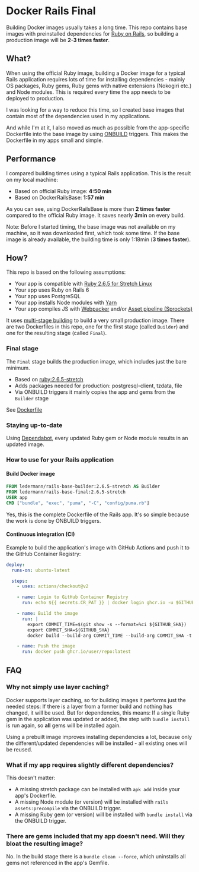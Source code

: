 # Docker Rails Final

Building Docker images usually takes a long time. This repo contains base images with preinstalled dependencies for [Ruby on Rails](https://rubyonrails.org/), so building a production image will be **2-3 times faster**.


## What?

When using the official Ruby image, building a Docker image for a typical Rails application requires lots of time for installing dependencies - mainly OS packages, Ruby gems, Ruby gems with native extensions (Nokogiri etc.) and Node modules. This is required every time the app needs to be deployed to production.

I was looking for a way to reduce this time, so I created base images that contain most of the dependencies used in my applications.

And while I'm at it, I also moved as much as possible from the app-specific Dockerfile into the base image by using [ONBUILD](https://docs.docker.com/engine/reference/builder/#onbuild) triggers. This makes the Dockerfile in my apps small and simple.


## Performance

I compared building times using a typical Rails application. This is the result on my local machine:

- Based on official Ruby image: **4:50 min**
- Based on DockerRailsBase: **1:57 min**

As you can see, using DockerRailsBase is more than **2 times faster** compared to the official Ruby image. It saves nearly **3min** on every build.

Note: Before I started timing, the base image was not available on my machine, so it was downloaded first, which took some time. If the base image is already available, the building time is only 1:18min (**3 times faster**).


## How?

This repo is based on the following assumptions:

- Your app is compatible with [Ruby 2.6.5 for Stretch Linux](https://github.com/docker-library/ruby/tree/master/2.6/stretch/Dockerfile)
- Your app uses Ruby on Rails 6
- Your app uses PostgreSQL
- Your app installs Node modules with [Yarn](https://yarnpkg.com/)
- Your app compiles JS with [Webpacker](https://github.com/rails/webpacker) and/or [Asset pipeline (Sprockets)](https://github.com/rails/sprockets-rails)

It uses [multi-stage building](https://docs.docker.com/develop/develop-images/multistage-build/) to build a very small production image. There are two Dockerfiles in this repo, one for the first stage (called `Builder`) and one for the resulting stage (called `Final`).

### Final stage

The `Final` stage builds the production image, which includes just the bare minimum.

- Based on [ruby:2.6.5-stretch](https://github.com/docker-library/ruby/tree/master/2.6/stretch/Dockerfile)
- Adds packages needed for production: postgresql-client, tzdata, file
- Via ONBUILD triggers it mainly copies the app and gems from the `Builder` stage

See [Dockerfile](./Dockerfile)


### Staying up-to-date

Using [Dependabot](https://dependabot.com/), every updated Ruby gem or Node module results in an updated image.


### How to use for your Rails application

#### Build Docker image

```Dockerfile
FROM ledermann/rails-base-builder:2.6.5-stretch AS Builder
FROM ledermann/rails-base-final:2.6.5-stretch
USER app
CMD ["bundle", "exec", "puma", "-C", "config/puma.rb"]
```

Yes, this is the complete Dockerfile of the Rails app. It's so simple because the work is done by ONBUILD triggers.


#### Continuous integration (CI)

Example to build the application's image with GitHub Actions and push it to the GitHub Container Registry:

```yaml
deploy:
  runs-on: ubuntu-latest

  steps:
    - uses: actions/checkout@v2

    - name: Login to GitHub Container Registry
      run: echo ${{ secrets.CR_PAT }} | docker login ghcr.io -u $GITHUB_ACTOR --password-stdin

    - name: Build the image
      run: |
        export COMMIT_TIME=$(git show -s --format=%ci ${GITHUB_SHA})
        export COMMIT_SHA=${GITHUB_SHA}
        docker build --build-arg COMMIT_TIME --build-arg COMMIT_SHA -t ghcr.io/user/repo:latest .

    - name: Push the image
      run: docker push ghcr.io/user/repo:latest
```


## FAQ

### Why not simply use layer caching?

Docker supports layer caching, so for building images it performs just the needed steps: If there is a layer from a former build and nothing has changed, it will be used. But for dependencies, this means: If a single Ruby gem in the application was updated or added, the step with `bundle install` is run again, so **all** gems will be installed again.

Using a prebuilt image improves installing dependencies a lot, because only the different/updated dependencies will be installed - all existing ones will be reused.

### What if my app requires slightly different dependencies?

This doesn't matter:

- A missing stretch package can be installed with `apk add` inside your app's Dockerfile.
- A missing Node module (or version) will be installed with `rails assets:precompile` via the ONBUILD trigger.
- A missing Ruby gem (or version) will be installed with `bundle install` via the ONBUILD trigger.

### There are gems included that my app doesn't need. Will they bloat the resulting image?

No. In the build stage there is a `bundle clean --force`, which uninstalls all gems not referenced in the app's Gemfile.

